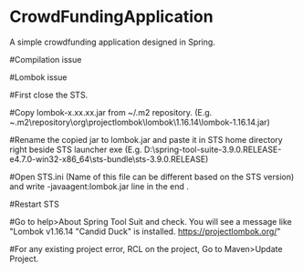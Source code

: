 # CrowdFundingApplication
A simple crowdfunding application designed in Spring.

#Compilation issue

#Lombok issue


#First close the STS.

#Copy lombok-x.xx.xx.jar from ~/.m2 repository. (E.g. ~\.m2\repository\org\projectlombok\lombok\1.16.14\lombok-1.16.14.jar)

#Rename the copied jar to lombok.jar and paste it in STS home directory right beside STS launcher exe (E.g. D:\spring-tool-suite-3.9.0.RELEASE-e4.7.0-win32-x86_64\sts-bundle\sts-3.9.0.RELEASE\)

#Open STS.ini (Name of this file can be different based on the STS version) and write -javaagent:lombok.jar line in the end .

#Restart STS

#Go to help>About Spring Tool Suit and check. You will see a message like "Lombok v1.16.14 "Candid Duck" is installed. https://projectlombok.org/"

#For any existing project error, RCL on the project, Go to Maven>Update Project.

